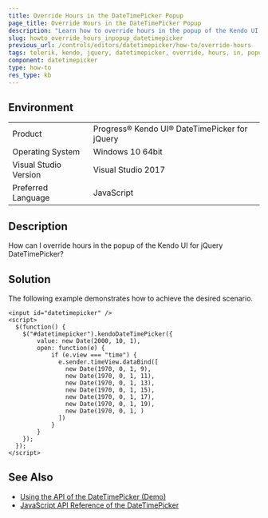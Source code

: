 ```yaml
---
title: Override Hours in the DateTimePicker Popup
page_title: Override Hours in the DateTimePicker Popup
description: "Learn how to override hours in the popup of the Kendo UI DateTimePicker component."
slug: howto_override_hours_inpopup_datetimepicker
previous_url: /controls/editors/datetimepicker/how-to/override-hours
tags: telerik, kendo, jquery, datetimepicker, override, hours, in, popup
component: datetimepicker
type: how-to
res_type: kb
---
```


## Environment

<table>
 <tr>
  <td>Product</td>
  <td>Progress® Kendo UI® DateTimePicker for jQuery</td>
 </tr>
 <tr>
  <td>Operating System</td>
  <td>Windows 10 64bit</td>
 </tr>
 <tr>
  <td>Visual Studio Version</td>
  <td>Visual Studio 2017</td>
 </tr>
 <tr>
  <td>Preferred Language</td>
  <td>JavaScript</td>
 </tr>
</table>

## Description

How can I override hours in the popup of the Kendo UI for jQuery DateTimePicker?

## Solution

The following example demonstrates how to achieve the desired scenario.

```dojo
<input id="datetimepicker" />
<script>
  $(function() {
    $("#datetimepicker").kendoDateTimePicker({
        value: new Date(2000, 10, 1),
        open: function(e) {
			if (e.view === "time") {
              e.sender.timeView.dataBind([
                new Date(1970, 0, 1, 9),
                new Date(1970, 0, 1, 11),
                new Date(1970, 0, 1, 13),
                new Date(1970, 0, 1, 15),
                new Date(1970, 0, 1, 17),
                new Date(1970, 0, 1, 19),
                new Date(1970, 0, 1, )
              ])
            }
        }
    });
  });
</script>
```

## See Also

* [Using the API of the DateTimePicker (Demo)](https://demos.telerik.com/kendo-ui/datetimepicker/api)
* [JavaScript API Reference of the DateTimePicker](/api/javascript/ui/datetimepicker)
